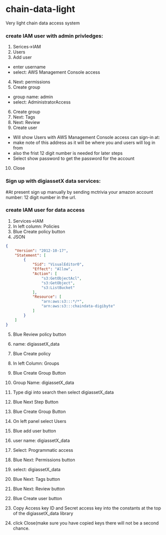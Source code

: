 # chain-data-light
Very light chain data access system

### create IAM user with admin privledges:
1. Serices->IAM
2. Users
3. Add user
  * enter username
  * select: AWS Management Console access
4. Next: permissions
5. Create group
  * group name: admin
  * select: AdministratorAccess
6. Create group
7. Next: Tags
8. Next: Review
9. Create user
  * Will show  Users with AWS Management Console access can sign-in at:
  * make note of this address as it will be where you and users will log in from
  * also the frist 12 digit number is needed for later steps
  * Select show password to get the password for the account
10. Close

### Sign up with digiassetX data services:
#At present sign up manually by sending mctrivia your amazon account number: 12 digit number in the url.


### create IAM user for data access
1. Services->IAM
2. In left column: Policies
3. Blue Create policy button
4. JSON

```JSON
{
    "Version": "2012-10-17",
    "Statement": [
        {
            "Sid": "VisualEditor0",
            "Effect": "Allow",
            "Action": [
                "s3:GetObjectAcl",
                "s3:GetObject",
                "s3:ListBucket"
            ],
            "Resource": [
                "arn:aws:s3:::*/*",
                "arn:aws:s3:::chaindata-digibyte"
            ]
        }
    ]
}
```

5. Blue Review policy button
6. name: digiassetX_data
7. Blue Create policy
8. In left Column: Groups
9. Blue Create Group Button
10. Group Name: digiassetX_data
11. Type digi into search then select digiassetX_data
12. Blue Next Step Button
13. Blue Create Group Button
14. On left panel select Users
15. Blue add user button
16. user name: digiassetX_data
17. Select: Programmatic access
18. Blue Next: Permissions button
19. select: digiassetX_data
20. Blue Next: Tags button
21. Blue Next: Review button
22. Blue Create user button

23. Copy Access key ID and Secret access key into the constants at the top of the digiassetX_data library

24. click Close(make sure you have copied keys there will not be a second chance.
